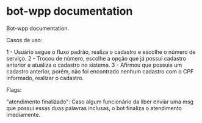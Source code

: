 # bot-wpp documentation

Bot-wpp documentation.

Casos de uso:

1 - Usuário segue o fluxo padrão, realiza o cadastro e escolhe o número de serviço.
2 - Trocou de número, escolhe a opção que já possui cadastro anterior e atualiza o cadastro no sistema.
3 - Afirmou que possuia um cadastro anterior, porém, não foi encontrado nenhum cadastro com o CPF informado, realizar o cadastro.

Flags:

"atendimento finalizado": Caso algum funcionário da liber enviar uma msg que possui essas duas palavras inclusas, o bot finaliza o atendimento imediamente.

